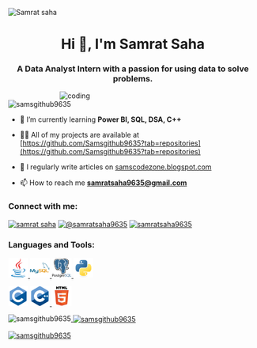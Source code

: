 ![Samrat saha](https://github.com/Samsgithub9635/Samsgithub9635/assets/140338992/f0eff8ff-4af9-4074-be83-36e1e725347a)
 <h1 align="center">Hi 👋, I'm Samrat Saha</h1>
<h3 align="center">A Data Analyst Intern with a passion for using data to solve problems.</h3>


<img align="right" alt="coding" width="400" src="https://github.com/Samsgithub9635/Samsgithub9635/assets/140338992/8a668d12-c45f-4ad8-b843-209178d2ec0b">



<p align="left"> <img src="https://komarev.com/ghpvc/?username=samsgithub9635&label=Profile%20views&color=0e75b6&style=flat" alt="samsgithub9635" /> </p>



- 🌱 I’m currently learning **Power BI, SQL, DSA, C++**

- 👨‍💻 All of my projects are available at [https://github.com/Samsgithub9635?tab=repositories](https://github.com/Samsgithub9635?tab=repositories)

- 📝 I regularly write articles on [samscodezone.blogspot.com](samscodezone.blogspot.com)

- 📫 How to reach me **samratsaha9635@gmail.com**

<h3 align="left">Connect with me:</h3>
<p align="left">
<a href="https://linkedin.com/in/samrat saha" target="blank"><img align="center" src="https://raw.githubusercontent.com/rahuldkjain/github-profile-readme-generator/master/src/images/icons/Social/linked-in-alt.svg" alt="samrat saha" height="30" width="40" /></a>
<a href="https://www.hackerrank.com/@samratsaha9635" target="blank"><img align="center" src="https://raw.githubusercontent.com/rahuldkjain/github-profile-readme-generator/master/src/images/icons/Social/hackerrank.svg" alt="@samratsaha9635" height="30" width="40" /></a>
<a href="https://auth.geeksforgeeks.org/user/samratsaha9635" target="blank"><img align="center" src="https://raw.githubusercontent.com/rahuldkjain/github-profile-readme-generator/master/src/images/icons/Social/geeks-for-geeks.svg" alt="samratsaha9635" height="30" width="40" /></a>
</p>

<h3 align="left">Languages and Tools:</h3>
<p align="left"> <a href="https://www.cprogramming.com/" target="_blank" rel="noreferrer"> 
 <img src="https://raw.githubusercontent.com/devicons/devicon/master/icons/java/java-original.svg" alt="java" width="40" height="40"/> </a> 
 <a href="https://www.mysql.com/" target="_blank" rel="noreferrer"> <img src="https://raw.githubusercontent.com/devicons/devicon/master/icons/mysql/mysql-original-wordmark.svg" alt="mysql" width="40" height="40"/> </a>
 <a href="https://www.postgresql.org" target="_blank" rel="noreferrer"> <img src="https://raw.githubusercontent.com/devicons/devicon/master/icons/postgresql/postgresql-original-wordmark.svg" alt="postgresql" width="40" height="40"/> </a> 
 <a href="https://www.python.org" target="_blank" rel="noreferrer"> <img src="https://raw.githubusercontent.com/devicons/devicon/master/icons/python/python-original.svg" alt="python" width="40" height="40"/> </a> </p><img src="https://raw.githubusercontent.com/devicons/devicon/master/icons/c/c-original.svg" alt="c" width="40" height="40"/> </a> 
 <a href="https://www.w3schools.com/cpp/" target="_blank" rel="noreferrer"> <img src="https://raw.githubusercontent.com/devicons/devicon/master/icons/cplusplus/cplusplus-original.svg" alt="cplusplus" width="40" height="40"/> </a> <a href="https://www.w3.org/html/" target="_blank" rel="noreferrer"> <img src="https://raw.githubusercontent.com/devicons/devicon/master/icons/html5/html5-original-wordmark.svg" alt="html5" width="40" height="40"/> </a> <a href="https://www.java.com" target="_blank" rel="noreferrer">

<p><img align="left" src="https://github-readme-stats.vercel.app/api/top-langs?username=samsgithub9635&show_icons=true&locale=en&layout=compact" alt="samsgithub9635" /></p>

<p>&nbsp;<img align="center" src="https://github-readme-stats.vercel.app/api?username=samsgithub9635&show_icons=true&locale=en" alt="samsgithub9635" /></p>

<p><img align="center" src="https://github-readme-streak-stats.herokuapp.com/?user=samsgithub9635&" alt="samsgithub9635" /></p>
